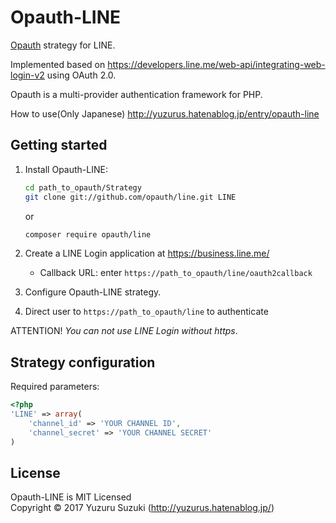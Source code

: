 Opauth-LINE
=============
[Opauth][1] strategy for LINE.

Implemented based on https://developers.line.me/web-api/integrating-web-login-v2 using OAuth 2.0.

Opauth is a multi-provider authentication framework for PHP.

How to use(Only Japanese) http://yuzurus.hatenablog.jp/entry/opauth-line

Getting started
----------------
1. Install Opauth-LINE:
   ```bash
   cd path_to_opauth/Strategy
   git clone git://github.com/opauth/line.git LINE
   ```

   or

   ```bash
   composer require opauth/line
   ```

2. Create a LINE Login application at https://business.line.me/
   - Callback URL: enter `https://path_to_opauth/line/oauth2callback`

   
3. Configure Opauth-LINE strategy.

4. Direct user to `https://path_to_opauth/line` to authenticate

ATTENTION!
*You can not use LINE Login without https*.

Strategy configuration
----------------------

Required parameters:

```php
<?php
'LINE' => array(
	'channel_id' => 'YOUR CHANNEL ID',
	'channel_secret' => 'YOUR CHANNEL SECRET'
)
```


License
---------
Opauth-LINE is MIT Licensed  
Copyright © 2017 Yuzuru Suzuki (http://yuzurus.hatenablog.jp/)

[1]: https://github.com/opauth/opauth
